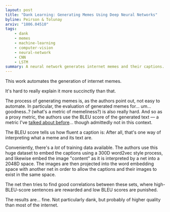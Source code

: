 ```yaml
---
layout: post
title: "Dank Learning: Generating Memes Using Deep Neural Networks"
byline: Peirson & Tolunay
arxiv: "1806.04510"
tags:
    - dank
    - memes
    - machine-learning
    - computer-vision
    - neural-network
    - CNN
    - LSTM
summary: A neural network generates internet memes and their captions.
---
```


This work automates the generation of internet memes.

It's hard to really explain it more succinctly than that.

The process of generating memes is, as the authors point out, not easy to automate. In particular, the evaluation of generated memes for... um... goodness..? (what's a metric of memeliness?) is also really hard. And so as a proxy metric, the authors use the BLEU score of the generated text — a metric I've [talked about before](#)... though admittedly not in this context.

The BLEU score tells us how fluent a caption is: After all, that's one way of interpreting what a meme and its text are.

Conveniently, there's a _lot_ of training data available. The authors use this huge dataset to embed the captions using a 300D word2vec style process, and likewise embed the image "content" as it is interpreted by a net into a 2048D space. The images are then projected into the word embedding space with another net in order to allow the captions and their images to exist in the same space.

The net then tries to find good correlations between these sets, where high-BLEU-score sentences are rewarded and low BLEU scores are punished.

The results are... fine. Not particularly dank, but probably of higher quality than most of the internet.
